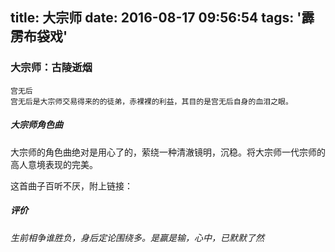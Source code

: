 title: 大宗师
date: 2016-08-17 09:56:54
tags: '霹雳布袋戏'
---

### 大宗师：古陵逝烟


    宫无后
    宫无后是大宗师交易得来的的徒弟，赤裸裸的利益，其目的是宫无后自身的血泪之眼。



##### 大宗师角色曲

大宗师的角色曲绝对是用心了的，萦绕一种清澈镜明，沉稳。将大宗师一代宗师的高人意境表现的完美。

这首曲子百听不厌，附上链接：

<!-- <iframe frameborder="no" border="0" marginwidth="0" marginheight="0" width=330 height=86 src="http://music.163.com/outchain/player?type=2&id=28953675&auto=1&height=66"></iframe> -->



##### 评价

_生前相争谁胜负，身后定论围绕多。是赢是输，心中，已默默了然_